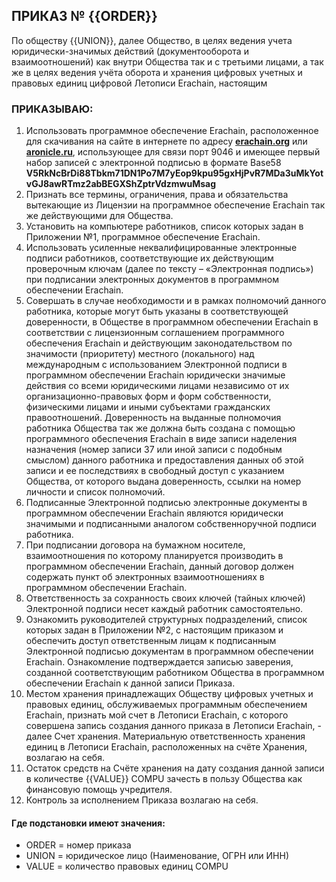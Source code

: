 ## ПРИКАЗ № {{ORDER}}

По обществу {{UNION}}, далее Общество, в целях ведения учета юридически-значимых действий (документооборота и взаимоотношений) как внутри Общества так и с третьими лицами, а так же в целях ведения учёта оборота и хранения цифровых учетных и правовых единиц цифровой Летописи Erachain, настоящим

### ПРИКАЗЫВАЮ:

1. Использовать программное обеспечение Erachain, расположенное для скачивания на сайте в интернете по адресу **[erachain.org](http://erachain.org)** или **[aronicle.ru](http://aronicle.ru)**, использующее для связи порт 9046 и имеющее первый набор записей с электронной подписью в формате Base58   
**V5RkNcBrDi88Tbkm71DN1Po7M7yEop9kpu95gxHjPvR7MDa3uMkYotvGJ8awRTmz2abBEGXShZptrVdzmwuMsag**
2. Признать все термины, ограничения, права и обязательства вытекающие из Лицензии на программное обеспечение Erachain так же действующими для Общества.
3. Установить на компьютере работников, список которых задан в Приложении №1, программное обеспечение Erachain.
4. Использовать усиленные неквалифицированные электронные подписи работников, соответствующие их действующим проверочным ключам (далее по тексту – «Электронная подпись») при подписании электронных документов в программном обеспечении Erachain.
5. Совершать в случае необходимости и в рамках полномочий данного работника, которые могут быть указаны в соответствующей доверенности, в Обществе в программном обеспечении Erachain в соответствии с лицензионным соглашением программного обеспечения Erachain и действующим законодательством по значимости (приоритету) местного (локального) над международным с использованием Электронной подписи в программном обеспечении Erachain юридически значимые действия со всеми юридическими лицами независимо от их организационно-правовых форм и форм собственности, физическими лицами и иными субъектами гражданских правоотношений. Доверенность на выданные полномочия работника Общества так же должна быть создана с помощью программного обеспечения Erachain в виде записи наделения назначения (номер записи 37 или иной записи с подобным смыслом) данного работника и предоставления данных об этой записи и ее последствиях в свободный доступ с указанием Общества, от которого выдана доверенность, ссылки на номер личности и список полномочий.
6. Подписанные Электронной подписью электронные документы в программном обеспечении Erachain являются юридически значимыми и подписанными аналогом собственноручной подписи работника.
7. При подписании договора на бумажном носителе, взаимоотношения по которому планируется производить в программном обеспечении Erachain, данный договор должен содержать пункт об электронных взаимоотношениях в программном обеспечении Erachain.
8. Ответственность за сохранность своих ключей (тайных ключей) Электронной подписи несет каждый работник самостоятельно. 
9. Ознакомить руководителей структурных подразделений, список которых задан в Приложении №2, с настоящим приказом и обеспечить доступ ответственным лицам к подписанным Электронной подписью документам в программном обеспечении Erachain. Ознакомление подтверждается записью заверения, созданной соответствующим работником Общества в программном обеспечении Erachain к данной записи Приказа.
10. Местом хранения принадлежащих Обществу цифровых учетных и правовых единиц, обслуживаемых программным обеспечением Erachain, признать мой счет в Летописи Erachain, с которого совершена запись создания данного приказа в Летописи Erachain, - далее Счет хранения. Материальную ответственность хранения единиц в Летописи Erachain, расположенных на счёте Хранения, возлагаю на себя.
11. Остаток средств на Счёте хранения на дату создания данной записи в количестве {{VALUE}} COMPU зачесть в пользу Общества как финансовую помощь учредителя.
12. Контроль за исполнением Приказа возлагаю на себя.

#### Где подстановки имеют значения:  
+ ORDER =  номер приказа
+ UNION = юридическое лицо (Наименование, ОГРН или ИНН)
+ VALUE = количество правовых единиц COMPU
